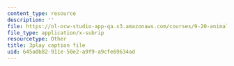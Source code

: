 ```yaml
---
content_type: resource
description: ''
file: https://ol-ocw-studio-app-qa.s3.amazonaws.com/courses/9-20-animal-behavior-fall-2013/645a0b82911e50e2a9f9a9cfe69634ad_472229.vtt
file_type: application/x-subrip
resourcetype: Other
title: 3play caption file
uid: 645a0b82-911e-50e2-a9f9-a9cfe69634ad
---
```

